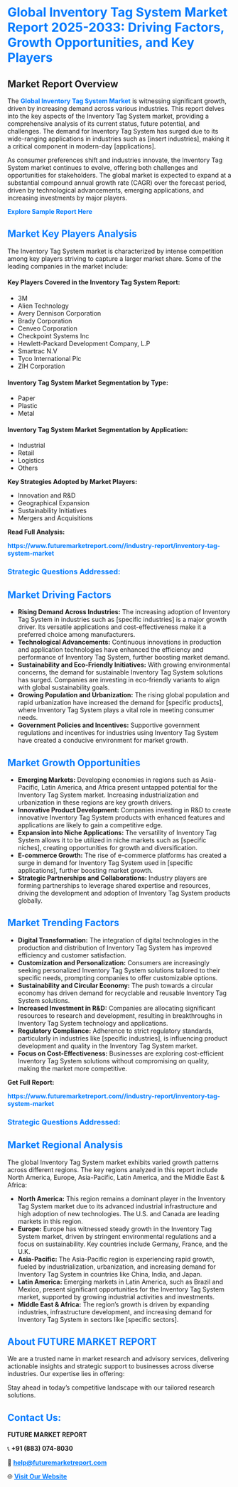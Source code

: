 <h1 style="color: #007BFF;">Global Inventory Tag System Market Report 2025-2033: Driving Factors, Growth Opportunities, and Key Players</h1>

<section id="overview">
<h2>Market Report Overview</h2>
<p>The <a href="https://www.futuremarketreport.com//industry-report/inventory-tag-system-market" style="color: #007BFF; text-decoration: none;"><strong>Global Inventory Tag System Market</strong></a> is witnessing significant growth, driven by increasing demand across various industries. This report delves into the key aspects of the Inventory Tag System market, providing a comprehensive analysis of its current status, future potential, and challenges. The demand for Inventory Tag System has surged due to its wide-ranging applications in industries such as [insert industries], making it a critical component in modern-day [applications].</p>
<p>As consumer preferences shift and industries innovate, the Inventory Tag System market continues to evolve, offering both challenges and opportunities for stakeholders. The global market is expected to expand at a substantial compound annual growth rate (CAGR) over the forecast period, driven by technological advancements, emerging applications, and increasing investments by major players.</p>
</section>

<section id="overview">
<p><a href="https://www.futuremarketreport.com//request-sample/reportId=47490" style="color: #007BFF; text-decoration: none;"><strong>Explore Sample Report Here</strong></a></p>
</section>

<section id="key-players">
<h2 style="color: #007BFF;">Market Key Players Analysis</h2>
<p>The Inventory Tag System market is characterized by intense competition among key players striving to capture a larger market share. Some of the leading companies in the market include:</p>
<h4>Key Players Covered in the Inventory Tag System Report:</h4>
<ul><li>3M</li><li>Alien Technology</li><li>Avery Dennison Corporation</li><li>Brady Corporation</li><li>Cenveo Corporation</li><li>Checkpoint Systems Inc</li><li>Hewlett-Packard Development Company, L.P</li><li>Smartrac N.V</li><li>Tyco International Plc</li><li>ZIH Corporation</li></ul>
<h4>Inventory Tag System Market Segmentation by Type:</h4>
<ul><li>Paper</li><li>Plastic</li><li>Metal</li></ul>

<h4>Inventory Tag System Market Segmentation by Application:</h4>
<ul><li>Industrial</li><li>Retail</li><li>Logistics</li><li>Others</li></ul>
<p><strong>Key Strategies Adopted by Market Players:</strong></p>
<ul>
<li>Innovation and R&D</li>
<li>Geographical Expansion</li>
<li>Sustainability Initiatives</li>
<li>Mergers and Acquisitions</li>
</ul>
</section>

<section>
<p><strong>Read Full Analysis: </strong></p><a href="https://www.futuremarketreport.com//industry-report/inventory-tag-system-market" style="color: #007BFF; text-decoration: none;"><strong>https://www.futuremarketreport.com//industry-report/inventory-tag-system-market</strong></a>
<h3 style="color: #007BFF;">Strategic Questions Addressed:</h3>
</section>

<section id="driving-factors">
<h2 style="color: #007BFF;">Market Driving Factors</h2>
<ul>
<li><strong>Rising Demand Across Industries:</strong> The increasing adoption of Inventory Tag System in industries such as [specific industries] is a major growth driver. Its versatile applications and cost-effectiveness make it a preferred choice among manufacturers.</li>
<li><strong>Technological Advancements:</strong> Continuous innovations in production and application technologies have enhanced the efficiency and performance of Inventory Tag System, further boosting market demand.</li>
<li><strong>Sustainability and Eco-Friendly Initiatives:</strong> With growing environmental concerns, the demand for sustainable Inventory Tag System solutions has surged. Companies are investing in eco-friendly variants to align with global sustainability goals.</li>
<li><strong>Growing Population and Urbanization:</strong> The rising global population and rapid urbanization have increased the demand for [specific products], where Inventory Tag System plays a vital role in meeting consumer needs.</li>
<li><strong>Government Policies and Incentives:</strong> Supportive government regulations and incentives for industries using Inventory Tag System have created a conducive environment for market growth.</li>
</ul>
</section>

<section id="growth-opportunities">
<h2 style="color: #007BFF;">Market Growth Opportunities</h2>
<ul>
<li><strong>Emerging Markets:</strong> Developing economies in regions such as Asia-Pacific, Latin America, and Africa present untapped potential for the Inventory Tag System market. Increasing industrialization and urbanization in these regions are key growth drivers.</li>
<li><strong>Innovative Product Development:</strong> Companies investing in R&D to create innovative Inventory Tag System products with enhanced features and applications are likely to gain a competitive edge.</li>
<li><strong>Expansion into Niche Applications:</strong> The versatility of Inventory Tag System allows it to be utilized in niche markets such as [specific niches], creating opportunities for growth and diversification.</li>
<li><strong>E-commerce Growth:</strong> The rise of e-commerce platforms has created a surge in demand for Inventory Tag System used in [specific applications], further boosting market growth.</li>
<li><strong>Strategic Partnerships and Collaborations:</strong> Industry players are forming partnerships to leverage shared expertise and resources, driving the development and adoption of Inventory Tag System products globally.</li>
</ul>
</section>

<section id="trending-factors">
<h2 style="color: #007BFF;">Market Trending Factors</h2>
<ul>
<li><strong>Digital Transformation:</strong> The integration of digital technologies in the production and distribution of Inventory Tag System has improved efficiency and customer satisfaction.</li>
<li><strong>Customization and Personalization:</strong> Consumers are increasingly seeking personalized Inventory Tag System solutions tailored to their specific needs, prompting companies to offer customizable options.</li>
<li><strong>Sustainability and Circular Economy:</strong> The push towards a circular economy has driven demand for recyclable and reusable Inventory Tag System solutions.</li>
<li><strong>Increased Investment in R&D:</strong> Companies are allocating significant resources to research and development, resulting in breakthroughs in Inventory Tag System technology and applications.</li>
<li><strong>Regulatory Compliance:</strong> Adherence to strict regulatory standards, particularly in industries like [specific industries], is influencing product development and quality in the Inventory Tag System market.</li>
<li><strong>Focus on Cost-Effectiveness:</strong> Businesses are exploring cost-efficient Inventory Tag System solutions without compromising on quality, making the market more competitive.</li>
</ul>
</section>

<section>
<p><strong>Get Full Report: </strong></p><a href="https://www.futuremarketreport.com//industry-report/inventory-tag-system-market" style="color: #007BFF; text-decoration: none;"><strong>https://www.futuremarketreport.com//industry-report/inventory-tag-system-market</strong></a>
<h3 style="color: #007BFF;">Strategic Questions Addressed:</h3>
</section>


<section id="regional-analysis">
<h2 style="color: #007BFF;">Market Regional Analysis</h2>
<p>The global Inventory Tag System market exhibits varied growth patterns across different regions. The key regions analyzed in this report include North America, Europe, Asia-Pacific, Latin America, and the Middle East & Africa:</p>
<ul>
<li><strong>North America:</strong> This region remains a dominant player in the Inventory Tag System market due to its advanced industrial infrastructure and high adoption of new technologies. The U.S. and Canada are leading markets in this region.</li>
<li><strong>Europe:</strong> Europe has witnessed steady growth in the Inventory Tag System market, driven by stringent environmental regulations and a focus on sustainability. Key countries include Germany, France, and the U.K.</li>
<li><strong>Asia-Pacific:</strong> The Asia-Pacific region is experiencing rapid growth, fueled by industrialization, urbanization, and increasing demand for Inventory Tag System in countries like China, India, and Japan.</li>
<li><strong>Latin America:</strong> Emerging markets in Latin America, such as Brazil and Mexico, present significant opportunities for the Inventory Tag System market, supported by growing industrial activities and investments.</li>
<li><strong>Middle East & Africa:</strong> The region’s growth is driven by expanding industries, infrastructure development, and increasing demand for Inventory Tag System in sectors like [specific sectors].</li>
</ul>
</section>

<footer>
<h2 style="color: #007BFF;">About FUTURE MARKET REPORT</h2>
<p>We are a trusted name in market research and advisory services, delivering actionable insights and strategic support to businesses across diverse industries. Our expertise lies in offering:</p>

<p>Stay ahead in today’s competitive landscape with our tailored research solutions.</p>

<h2 style="color: #007BFF;">Contact Us:</h2>
<p><strong>FUTURE MARKET REPORT</strong></p>
<p>📞 <strong>+91 (883) 074-8030</strong></p>
<p>📧 <strong><a href="mailto:help@futuremarketreport.com" style="color: #007BFF;">help@futuremarketreport.com</a></strong></p>
<p>🌐 <strong><a href="https://www.futuremarketreport.com/" style="color: #007BFF;">Visit Our Website</a></strong></p>
</footer>